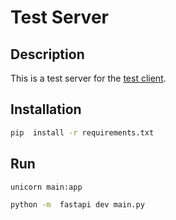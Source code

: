 # Test Server

## Description

This is a test server for the [test client](../client/README.md).
## Installation
```bash
pip  install -r requirements.txt
```

## Run
```bash
unicorn main:app

python -m  fastapi dev main.py
```
